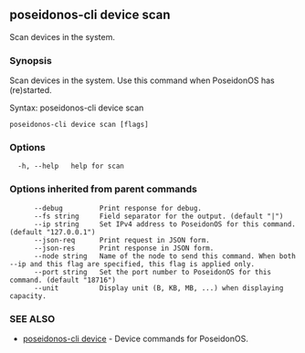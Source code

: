 ## poseidonos-cli device scan

Scan devices in the system.

### Synopsis


Scan devices in the system. Use this command when PoseidonOS has 
(re)started.

Syntax:
	poseidonos-cli device scan
          

```
poseidonos-cli device scan [flags]
```

### Options

```
  -h, --help   help for scan
```

### Options inherited from parent commands

```
      --debug         Print response for debug.
      --fs string     Field separator for the output. (default "|")
      --ip string     Set IPv4 address to PoseidonOS for this command. (default "127.0.0.1")
      --json-req      Print request in JSON form.
      --json-res      Print response in JSON form.
      --node string   Name of the node to send this command. When both --ip and this flag are specified, this flag is applied only.
      --port string   Set the port number to PoseidonOS for this command. (default "18716")
      --unit          Display unit (B, KB, MB, ...) when displaying capacity.
```

### SEE ALSO

* [poseidonos-cli device](poseidonos-cli_device.md)	 - Device commands for PoseidonOS.

